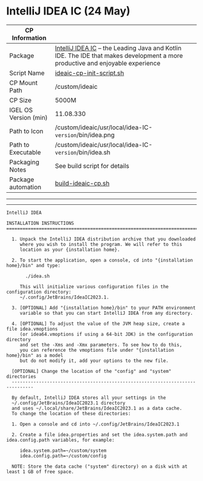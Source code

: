 # IntelliJ IDEA IC (24 May)

|  CP Information |            |
|-----------------|-------------|
| Package | [IntelliJ IDEA IC](https://www.jetbrains.com/idea/) – the Leading Java and Kotlin IDE.  The IDE that makes development a more productive and enjoyable experience |
| Script Name | [ideaic-cp-init-script.sh](build/ideaic-cp-init-script.sh) |
| CP Mount Path | /custom/ideaic |
| CP Size |5000M |
| IGEL OS Version (min) | 11.08.330 |
| Path to Icon | /custom/ideaic/usr/local/idea-IC-`version`/bin/idea.png |
| Path to Executable | /custom/ideaic/usr/local/idea-IC-`version`/bin/idea.sh |
| Packaging Notes | See build script for details |
| Package automation | [build-ideaic-cp.sh](build/build-ideaic-cp.sh) |

-----

-----

```
IntelliJ IDEA

INSTALLATION INSTRUCTIONS
===============================================================================

  1. Unpack the IntelliJ IDEA distribution archive that you downloaded
     where you wish to install the program. We will refer to this
     location as your {installation home}.

  2. To start the application, open a console, cd into "{installation home}/bin" and type:

       ./idea.sh

     This will initialize various configuration files in the configuration directory:
     ~/.config/JetBrains/IdeaIC2023.1.

  3. [OPTIONAL] Add "{installation home}/bin" to your PATH environment
     variable so that you can start IntelliJ IDEA from any directory.

  4. [OPTIONAL] To adjust the value of the JVM heap size, create a file idea.vmoptions
     (or idea64.vmoptions if using a 64-bit JDK) in the configuration directory
     and set the -Xms and -Xmx parameters. To see how to do this,
     you can reference the vmoptions file under "{installation home}/bin" as a model
     but do not modify it, add your options to the new file.

  [OPTIONAL] Change the location of the "config" and "system" directories
  ------------------------------------------------------------------------------

  By default, IntelliJ IDEA stores all your settings in the
  ~/.config/JetBrains/IdeaIC2023.1 directory
  and uses ~/.local/share/JetBrains/IdeaIC2023.1 as a data cache.
  To change the location of these directories:

  1. Open a console and cd into ~/.config/JetBrains/IdeaIC2023.1

  2. Create a file idea.properties and set the idea.system.path and idea.config.path variables, for example:

     idea.system.path=~/custom/system
     idea.config.path=~/custom/config

  NOTE: Store the data cache ("system" directory) on a disk with at least 1 GB of free space.
  ```